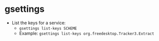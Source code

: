 # gsettings

- List the keys for a service:
  - `gsettings list-keys SCHEME`
  - Example: `gsettings list-keys org.freedesktop.Tracker3.Extract`